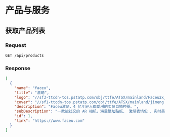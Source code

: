 # 产品与服务

## 获取产品列表

### Request

`GET /api/products`

### Response

```json
[
  {
    "name": "faceu",
    "title": "激萌",
    "logo": "//sf3-ttcdn-tos.pstatp.com/obj/ttfe/ATSX/mainland/Faceu2x_1574665474719.png",
    "cover": "//sf1-ttcdn-tos.pstatp.com/obj/ttfe/ATSX/mainland/jimeng.jpeg",
    "description": "Faceu激萌，4 亿年轻人都爱用的卖萌自拍神器。",
    "subDescription": "一款能社交的 AR 相机，海量酷炫贴纸、 激萌表情包 、实时美颜、 趣味特效让聊天姿势更丰富更有趣，满足全方位拍摄需求。累计用户量超过 4 亿， 平均每天为用户提供 1.7 亿次拍摄服务。",
    "id": 1,
    "link": "https://www.faceu.com"
  }
]
```
